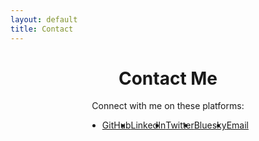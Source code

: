 ```yaml
---
layout: default
title: Contact
---
```


<div class="contact-section">
  <h1>Contact Me</h1>
  <p>Connect with me on these platforms:</p>
  <ul class="contact-links">
    <li><a href="{{ site.social_media.github }}" target="_blank">GitHub</a></li>
    <li><a href="{{ site.social_media.linkedin }}" target="_blank">LinkedIn</a></li>
    <li><a href="{{ site.social_media.twitter }}" target="_blank">Twitter</a></li>
    <li><a href="https://{{ site.social_media.bsky }}" target="_blank">Bluesky</a></li>
    <li><a href="{{ site.social_media.email }}">Email</a></li>
  </ul>
</div>



<style>
  .contact-section {
    text-align: center;
    margin: 2rem 0;
  }

  .contact-links {
    display: flex;
    justify-content: center;
  }

  .contact-list {
    list-style: none;
    padding: 0;
    display: flex;
    gap: 2rem;
  }

  .contact-list li {
    font-size: 1.2rem;
  }

  .contact-list a {
    text-decoration: none;
    color: #313131;
    display: flex;
    align-items: center;
    gap: 0.5rem;
  }

  .contact-list a:hover {
    color: #007acc;
  }

  .contact-list i {
    font-size: 1.5rem;
  }
</style>
